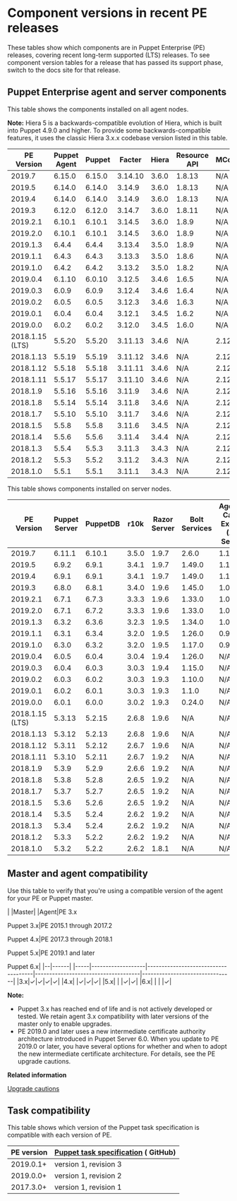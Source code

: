 # Component versions in recent PE releases

These tables show which components are in Puppet Enterprise \(PE\) releases, covering recent long-term supported \(LTS\) releases. To see component version tables for a release that has passed its support phase, switch to the docs site for that release.

## Puppet Enterprise agent and server components

This table shows the components installed on all agent nodes.

**Note:** Hiera 5 is a backwards-compatible evolution of Hiera, which is built into Puppet 4.9.0 and higher. To provide some backwards-compatible features, it uses the classic Hiera 3.x.x codebase version listed in this table.

|PE Version|Puppet Agent|Puppet|Facter|Hiera|Resource API|MCollective|Ruby|OpenSSL|
|----------|------------|------|------|-----|------------|-----------|----|-------|
|2019.7|6.15.0|6.15.0|3.14.10|3.6.0|1.8.13|N/A|2.5.8|1.1.1g|
|2019.5|6.14.0|6.14.0|3.14.9|3.6.0|1.8.13|N/A|2.5.7|1.1.1.d|
|2019.4|6.14.0|6.14.0|3.14.9|3.6.0|1.8.13|N/A|2.5.7|1.1.1.d|
|2019.3|6.12.0|6.12.0|3.14.7|3.6.0|1.8.11|N/A|2.5.7|1.1.1.d|
|2019.2.1|6.10.1|6.10.1|3.14.5|3.6.0|1.8.9|N/A|2.5.7|1.1.1d|
|2019.2.0|6.10.1|6.10.1|3.14.5|3.6.0|1.8.9|N/A|2.5.7|1.1.1d|
|2019.1.3|6.4.4|6.4.4|3.13.4|3.5.0|1.8.9|N/A|2.5.7|1.1.1d|
|2019.1.1|6.4.3|6.4.3|3.13.3|3.5.0|1.8.6|N/A|2.5.3|1.1.1a|
|2019.1.0|6.4.2|6.4.2|3.13.2|3.5.0|1.8.2|N/A|2.5.3|1.1.1a|
|2019.0.4|6.1.10|6.0.10|3.12.5|3.4.6|1.6.5|N/A|2.5.3|1.1.1a|
|2019.0.3|6.0.9|6.0.9|3.12.4|3.4.6|1.6.4|N/A|2.5.3|1.1.1a|
|2019.0.2|6.0.5|6.0.5|3.12.3|3.4.6|1.6.3|N/A|2.5.1|1.0.2n|
|2019.0.1|6.0.4|6.0.4|3.12.1|3.4.5|1.6.2|N/A|2.5.1|1.0.2n|
|2019.0.0|6.0.2|6.0.2|3.12.0|3.4.5|1.6.0|N/A|2.5.1|1.1.0h|
|2018.1.15 \(LTS\)|5.5.20|5.5.20|3.11.13|3.4.6|N/A|2.12.5|2.4.10|1.0.2u|
|2018.1.13|5.5.19|5.5.19|3.11.12|3.4.6|N/A|2.12.5|2.4.9|1.0.2u|
|2018.1.12|5.5.18|5.5.18|3.11.11|3.4.6|N/A|2.12.5|2.4.9|1.0.2t|
|2018.1.11|5.5.17|5.5.17|3.11.10|3.4.6|N/A|2.12.5|2.4.9|1.0.2t|
|2018.1.9|5.5.16|5.5.16|3.11.9|3.4.6|N/A|2.12.4|2.4.5|1.0.2r|
|2018.1.8|5.5.14|5.5.14|3.11.8|3.4.6|N/A|2.12.4|2.4.5|1.0.2r|
|2018.1.7|5.5.10|5.5.10|3.11.7|3.4.6|N/A|2.12.4|2.4.5|1.0.2n|
|2018.1.5|5.5.8|5.5.8|3.11.6|3.4.5|N/A|2.12.4|2.4.4|1.0.2n|
|2018.1.4|5.5.6|5.5.6|3.11.4|3.4.4|N/A|2.12.3|2.4.4|1.0.2n|
|2018.1.3|5.5.4|5.5.3|3.11.3|3.4.3|N/A|2.12.2|2.4.4|1.0.2n|
|2018.1.2|5.5.3|5.5.2|3.11.2|3.4.3|N/A|2.12.2|2.4.4|1.0.2n|
|2018.1.0|5.5.1|5.5.1|3.11.1|3.4.3|N/A|2.12.1|2.4.4|1.0.2n|

This table shows components installed on server nodes.

|PE Version|Puppet Server|PuppetDB|r10k|Razor Server|Bolt Services|Agentless Catalog Executor \(ACE\) Services|PostgreSQL|Java|ActiveMQ|Nginx|
|----------|-------------|--------|----|------------|-------------|-------------------------------------------|----------|----|--------|-----|
|2019.7|6.11.1|6.10.1|3.5.0|1.9.7|2.6.0|1.1.1|11.7|11.0|N/A|1.16.1|
|2019.5|6.9.2|6.9.1|3.4.1|1.9.7|1.49.0|1.1.1|11.7|11.0|N/A|1.16.1|
|2019.4|6.9.1|6.9.1|3.4.1|1.9.7|1.49.0|1.1.1|11.7|11.0|N/A|1.16.1|
|2019.3|6.8.0|6.8.1|3.4.0|1.9.6|1.45.0|1.0.0|11.6|11.0|N/A|1.16.1|
|2019.2.1|6.7.1|6.7.3|3.3.3|1.9.6|1.33.0|1.0.0|11.5|1.8.0|N/A|1.16.1|
|2019.2.0|6.7.1|6.7.2|3.3.3|1.9.6|1.33.0|1.0.0|11.5|1.8.0|N/A|1.16.1|
|2019.1.3|6.3.2|6.3.6|3.2.3|1.9.5|1.34.0|1.0.0|9.6.15|1.8.0|N/A|1.16.1|
|2019.1.1|6.3.1|6.3.4|3.2.0|1.9.5|1.26.0|0.9.1|9.6.13|1.8.0|N/A|1.14.2|
|2019.1.0|6.3.0|6.3.2|3.2.0|1.9.5|1.17.0|0.9.1|9.6.12|1.8.0|N/A|1.14.2|
|2019.0.4|6.0.5|6.0.4|3.0.4|1.9.4|1.26.0|N/A|9.6.13|1.8.0|N/A|1.14.2|
|2019.0.3|6.0.4|6.0.3|3.0.3|1.9.4|1.15.0|N/A|9.6.12|1.8.0|N/A|1.14.2|
|2019.0.2|6.0.3|6.0.2|3.0.3|1.9.3|1.10.0|N/A|9.6.10|1.8.0|N/A|1.14.0|
|2019.0.1|6.0.2|6.0.1|3.0.3|1.9.3|1.1.0|N/A|9.6.10|1.8.0|N/A|1.14.0|
|2019.0.0|6.0.1|6.0.0|3.0.2|1.9.3|0.24.0|N/A|9.6.10|1.8.0|N/A|1.14.0|
|2018.1.15 \(LTS\)|5.3.13|5.2.15|2.6.8|1.9.6|N/A|N/A|9.6.17|1.8.0|5.15.5|1.16.1|
|2018.1.13|5.3.12|5.2.13|2.6.8|1.9.6|N/A|N/A|9.6.17|1.8.0|5.15.5|1.16.1|
|2018.1.12|5.3.11|5.2.12|2.6.7|1.9.6|N/A|N/A|9.6.16|1.8.0|5.15.5|1.16.1|
|2018.1.11|5.3.10|5.2.11|2.6.7|1.9.2|N/A|N/A|9.6.15|1.8.0|5.15.5|1.16.1|
|2018.1.9|5.3.9|5.2.9|2.6.6|1.9.2|N/A|N/A|9.6.13|1.8.0|5.15.5|1.14.2|
|2018.1.8|5.3.8|5.2.8|2.6.5|1.9.2|N/A|N/A|9.6.12|1.8.0|5.15.5|1.14.2|
|2018.1.7|5.3.7|5.2.7|2.6.5|1.9.2|N/A|N/A|9.6.10|1.8.0|5.15.5|1.14.0|
|2018.1.5|5.3.6|5.2.6|2.6.5|1.9.2|N/A|N/A|9.6.10|1.8.0|5.15.5|1.14.0|
|2018.1.4|5.3.5|5.2.4|2.6.2|1.9.2|N/A|N/A|9.6.10|1.8.0|5.15.3|1.14.0|
|2018.1.3|5.3.4|5.2.4|2.6.2|1.9.2|N/A|N/A|9.6.8|1.8.0|5.15.3|1.14.0|
|2018.1.2|5.3.3|5.2.2|2.6.2|1.9.2|N/A|N/A|9.6.8|1.8.0|5.15.3|1.12.1|
|2018.1.0|5.3.2|5.2.2|2.6.2|1.8.1|N/A|N/A|9.6.8|1.8.0|5.15.3|1.12.1|

## Master and agent compatibility

Use this table to verify that you're using a compatible version of the agent for your PE or Puppet master.

| |Master|
|Agent|PE 3.x

 Puppet 3.x|PE 2015.1 through 2017.2

 Puppet 4.x|PE 2017.3 through 2018.1

 Puppet 5.x|PE 2019.1 and later

 Puppet 6.x|
|--|------|
|-----|-------------------|-------------------------------------|-------------------------------------|--------------------------------|
|3.x|✓|✓|✓|✓|
|4.x| |✓|✓|✓|
|5.x| | |✓|✓|
|6.x| | | |✓|

**Note:**

-   Puppet 3.x has reached end of life and is not actively developed or tested. We retain agent 3.x compatibility with later versions of the master only to enable upgrades.
-   PE 2019.0 and later uses a new intermediate certificate authority architecture introduced in Puppet Server 6.0. When you update to PE 2019.0 or later, you have several options for whether and when to adopt the new intermediate certificate architecture. For details, see the PE upgrade cautions.

**Related information**  


[Upgrade cautions](upgrading_pe.md#)

## Task compatibility

This table shows which version of the Puppet task specification is compatible with each version of PE.

|PE version|[Puppet task specification](https://github.com/puppetlabs/puppet-specifications/blob/master/tasks/README.md) \( GitHub\)|
|----------|------------------------------------------------------------------------------------------------------------------------|
|2019.0.1+|version 1, revision 3|
|2019.0.0+|version 1, revision 2|
|2017.3.0+|version 1, revision 1|


